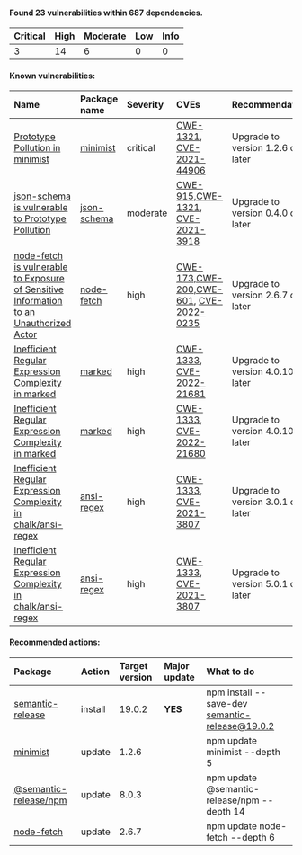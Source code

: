 #### Found **23** vulnerabilities within **687** dependencies.


| Critical | High | Moderate | Low | Info |
|:---------|:-----|:---------|:----|:-----|
| 3 | 14 | 6 | 0 | 0 |




#### Known vulnerabilities:

| Name | Package name | Severity | CVEs  | Recommendation |
|:--------------------|:--------------------|:---------------------------------|:-------|:-------|
| [Prototype Pollution in minimist](https://github.com/advisories/GHSA-xvch-5gv4-984h) | [minimist](https://www.npmjs.com/package/minimist) | critical | [CWE-1321](https://www.security-database.com/cwe.php?name=CWE-1321), [CVE-2021-44906](https://nvd.nist.gov/vuln/detail/CVE-2021-44906) | Upgrade to version 1.2.6 or later |
| [json-schema is vulnerable to Prototype Pollution](https://github.com/advisories/GHSA-896r-f27r-55mw) | [json-schema](https://www.npmjs.com/package/json-schema) | moderate | [CWE-915,CWE-1321](https://www.security-database.com/cwe.php?name=CWE-915,CWE-1321), [CVE-2021-3918](https://nvd.nist.gov/vuln/detail/CVE-2021-3918) | Upgrade to version 0.4.0 or later |
| [node-fetch is vulnerable to Exposure of Sensitive Information to an Unauthorized Actor](https://github.com/advisories/GHSA-r683-j2x4-v87g) | [node-fetch](https://www.npmjs.com/package/node-fetch) | high | [CWE-173,CWE-200,CWE-601](https://www.security-database.com/cwe.php?name=CWE-173,CWE-200,CWE-601), [CVE-2022-0235](https://nvd.nist.gov/vuln/detail/CVE-2022-0235) | Upgrade to version 2.6.7 or later |
| [Inefficient Regular Expression Complexity in marked](https://github.com/advisories/GHSA-5v2h-r2cx-5xgj) | [marked](https://www.npmjs.com/package/marked) | high | [CWE-1333](https://www.security-database.com/cwe.php?name=CWE-1333), [CVE-2022-21681](https://nvd.nist.gov/vuln/detail/CVE-2022-21681) | Upgrade to version 4.0.10 or later |
| [Inefficient Regular Expression Complexity in marked](https://github.com/advisories/GHSA-rrrm-qjm4-v8hf) | [marked](https://www.npmjs.com/package/marked) | high | [CWE-1333](https://www.security-database.com/cwe.php?name=CWE-1333), [CVE-2022-21680](https://nvd.nist.gov/vuln/detail/CVE-2022-21680) | Upgrade to version 4.0.10 or later |
| [ Inefficient Regular Expression Complexity in chalk/ansi-regex](https://github.com/advisories/GHSA-93q8-gq69-wqmw) | [ansi-regex](https://www.npmjs.com/package/ansi-regex) | high | [CWE-1333](https://www.security-database.com/cwe.php?name=CWE-1333), [CVE-2021-3807](https://nvd.nist.gov/vuln/detail/CVE-2021-3807) | Upgrade to version 3.0.1 or later |
| [ Inefficient Regular Expression Complexity in chalk/ansi-regex](https://github.com/advisories/GHSA-93q8-gq69-wqmw) | [ansi-regex](https://www.npmjs.com/package/ansi-regex) | high | [CWE-1333](https://www.security-database.com/cwe.php?name=CWE-1333), [CVE-2021-3807](https://nvd.nist.gov/vuln/detail/CVE-2021-3807) | Upgrade to version 5.0.1 or later |




#### Recommended actions:

| Package | Action | Target version | Major update | What to do |
|:--------|:-------|:---------------|:----------------|:-----------|
| [semantic-release](https://www.npmjs.com/package/semantic-release) | install | 19.0.2 | **YES** | npm install --save-dev semantic-release@19.0.2 |
| [minimist](https://www.npmjs.com/package/minimist) | update | 1.2.6 |  | npm update minimist --depth 5 |
| [@semantic-release/npm](https://www.npmjs.com/package/@semantic-release/npm) | update | 8.0.3 |  | npm update @semantic-release/npm --depth 14 |
| [node-fetch](https://www.npmjs.com/package/node-fetch) | update | 2.6.7 |  | npm update node-fetch --depth 6 |


